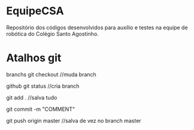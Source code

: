# EquipeCSA
Repositório dos códigos desenvolvidos para auxílio e testes na equipe de robótica do Colégio Santo Agostinho.
# Atalhos git
branchs git checkout //muda branch

github git status //cria branch

git add . //salva tudo

git commit -m "COMMENT"

git push origin master //salva de vez no branch master
